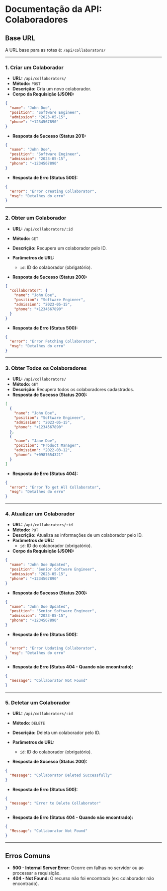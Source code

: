 # **Documentação da API: Colaboradores**

## **Base URL**

A URL base para as rotas é: `/api/collaborators/`

---

### **1. Criar um Colaborador**

- **URL:** `/api/collaborators/`
- **Método:** `POST`
- **Descrição:** Cria um novo colaborador.
- **Corpo da Requisição (JSON):**

```json
{
  "name": "John Doe",
  "position": "Software Engineer",
  "admission": "2023-05-15",
  "phone": "+1234567890"
}
```

- **Resposta de Sucesso (Status 201):**

```json
{
  "name": "John Doe",
  "position": "Software Engineer",
  "admission": "2023-05-15",
  "phone": "+1234567890"
}
```

- **Resposta de Erro (Status 500):**

```json
{
  "error": "Error creating Collaborator",
  "msg": "Detalhes do erro"
}
```

---

### **2. Obter um Colaborador**

- **URL:** `/api/collaborators/:id`
- **Método:** `GET`
- **Descrição:** Recupera um colaborador pelo ID.
- **Parâmetros de URL:**

  - `id`: ID do colaborador (obrigatório).

- **Resposta de Sucesso (Status 200):**

```json
{
  "collaborator": {
    "name": "John Doe",
    "position": "Software Engineer",
    "admission": "2023-05-15",
    "phone": "+1234567890"
  }
}
```

- **Resposta de Erro (Status 500):**

```json
{
  "error": "Error Fetching Collaborator",
  "msg": "Detalhes do erro"
}
```

---

### **3. Obter Todos os Colaboradores**

- **URL:** `/api/collaborators/`
- **Método:** `GET`
- **Descrição:** Recupera todos os colaboradores cadastrados.
- **Resposta de Sucesso (Status 200):**

```json
[
  {
    "name": "John Doe",
    "position": "Software Engineer",
    "admission": "2023-05-15",
    "phone": "+1234567890"
  },
  {
    "name": "Jane Doe",
    "position": "Product Manager",
    "admission": "2022-03-12",
    "phone": "+0987654321"
  }
]
```

- **Resposta de Erro (Status 404):**

```json
{
  "error": "Error To get All Collaborator",
  "msg": "Detalhes do erro"
}
```

---

### **4. Atualizar um Colaborador**

- **URL:** `/api/collaborators/:id`
- **Método:** `PUT`
- **Descrição:** Atualiza as informações de um colaborador pelo ID.
- **Parâmetros de URL:**
  - `id`: ID do colaborador (obrigatório).
- **Corpo da Requisição (JSON):**

```json
{
  "name": "John Doe Updated",
  "position": "Senior Software Engineer",
  "admission": "2023-05-15",
  "phone": "+1234567890"
}
```

- **Resposta de Sucesso (Status 200):**

```json
{
  "name": "John Doe Updated",
  "position": "Senior Software Engineer",
  "admission": "2023-05-15",
  "phone": "+1234567890"
}
```

- **Resposta de Erro (Status 500):**

```json
{
  "error": "Error Updating Collaborator",
  "msg": "Detalhes do erro"
}
```

- **Resposta de Erro (Status 404 - Quando não encontrado):**

```json
{
  "message": "Collaborator Not Found"
}
```

---

### **5. Deletar um Colaborador**

- **URL:** `/api/collaborators/:id`
- **Método:** `DELETE`
- **Descrição:** Deleta um colaborador pelo ID.
- **Parâmetros de URL:**

  - `id`: ID do colaborador (obrigatório).

- **Resposta de Sucesso (Status 200):**

```json
{
  "Message": "Collaborator Deleted Successfully"
}
```

- **Resposta de Erro (Status 500):**

```json
{
  "message": "Error to Delete Collaborator"
}
```

- **Resposta de Erro (Status 404 - Quando não encontrado):**

```json
{
  "Message": "Collaborator Not Found"
}
```

---

## **Erros Comuns**

- **500 - Internal Server Error:** Ocorre em falhas no servidor ou ao processar a requisição.
- **404 - Not Found:** O recurso não foi encontrado (ex: colaborador não encontrado).
